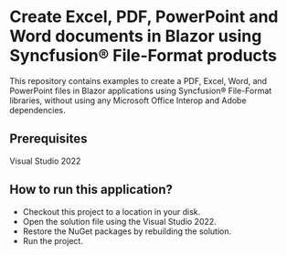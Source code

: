 # Create Excel, PDF, PowerPoint and Word documents in Blazor using Syncfusion&reg; File-Format products

This repository contains examples to create a PDF, Excel, Word, and PowerPoint files in Blazor applications using Syncfusion&reg; File-Format libraries, without using any Microsoft Office Interop and Adobe dependencies. 

## Prerequisites

Visual Studio 2022

## How to run this application?

* Checkout this project to a location in your disk.
* Open the solution file using the Visual Studio 2022.
* Restore the NuGet packages by rebuilding the solution.
* Run the project.
